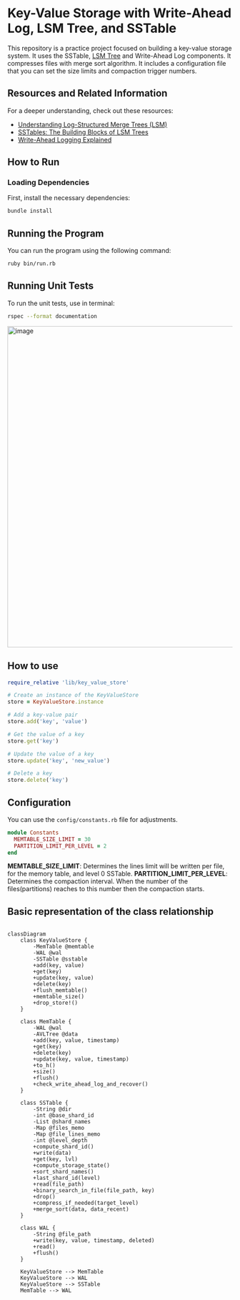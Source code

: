 # Key-Value Storage with Write-Ahead Log, LSM Tree, and SSTable

This repository is a practice project focused on building a key-value storage system.
It uses the SSTable, [LSM Tree](https://github.com/nahi/avl_tree) and Write-Ahead Log components.
It compresses files with merge sort algorithm. It includes a configuration file that you can set the size limits and compaction trigger numbers.

## Resources and Related Information

For a deeper understanding, check out these resources:
- [Understanding Log-Structured Merge Trees (LSM)](https://www.youtube.com/watch?v=ciGAVER_erw)
- [SSTables: The Building Blocks of LSM Trees](https://www.youtube.com/watch?v=6yJEwqseMY4)
- [Write-Ahead Logging Explained](https://www.youtube.com/watch?v=W_v05d_2RTo)

## How to Run

### Loading Dependencies

First, install the necessary dependencies:

```bash
bundle install
```

## Running the Program
You can run the program using the following command:

```bash
ruby bin/run.rb
```

## Running Unit Tests
To run the unit tests, use in terminal:

```bash
rspec --format documentation
```

<img width="719" alt="image" src="https://github.com/user-attachments/assets/aa8a3cac-3535-4131-8735-7cd6e675a541">

## How to use

```ruby
require_relative 'lib/key_value_store'

# Create an instance of the KeyValueStore
store = KeyValueStore.instance

# Add a key-value pair
store.add('key', 'value')

# Get the value of a key
store.get('key')

# Update the value of a key
store.update('key', 'new_value')

# Delete a key
store.delete('key')

```


## Configuration

You can use the `config/constants.rb` file for adjustments.

```ruby
module Constants
  MEMTABLE_SIZE_LIMIT = 30
  PARTITION_LIMIT_PER_LEVEL = 2
end
```

**MEMTABLE_SIZE_LIMIT**: Determines the lines limit will be written per file, for the memory table, and level 0 SSTable.
**PARTITION_LIMIT_PER_LEVEL**: Determines the compaction interval. When the number of the files(partitions) reaches to this number then the compaction starts.


## Basic representation of the class relationship

```mermaid

classDiagram
    class KeyValueStore {
        -MemTable @memtable
        -WAL @wal
        -SSTable @sstable
        +add(key, value)
        +get(key)
        +update(key, value)
        +delete(key)
        +flush_memtable()
        +memtable_size()
        +drop_store!()
    }

    class MemTable {
        -WAL @wal
        -AVLTree @data
        +add(key, value, timestamp)
        +get(key)
        +delete(key)
        +update(key, value, timestamp)
        +to_h()
        +size()
        +flush()
        +check_write_ahead_log_and_recover()
    }

    class SSTable {
        -String @dir
        -int @base_shard_id
        -List @shard_names
        -Map @files_memo
        -Map @file_lines_memo
        -int @level_depth
        +compute_shard_id()
        +write(data)
        +get(key, lvl)
        +compute_storage_state()
        +sort_shard_names()
        +last_shard_id(level)
        +read(file_path)
        +binary_search_in_file(file_path, key)
        +drop()
        +compress_if_needed(target_level)
        +merge_sort(data, data_recent)
    }

    class WAL {
        -String @file_path
        +write(key, value, timestamp, deleted)
        +read()
        +flush()
    }

    KeyValueStore --> MemTable
    KeyValueStore --> WAL
    KeyValueStore --> SSTable
    MemTable --> WAL
```
